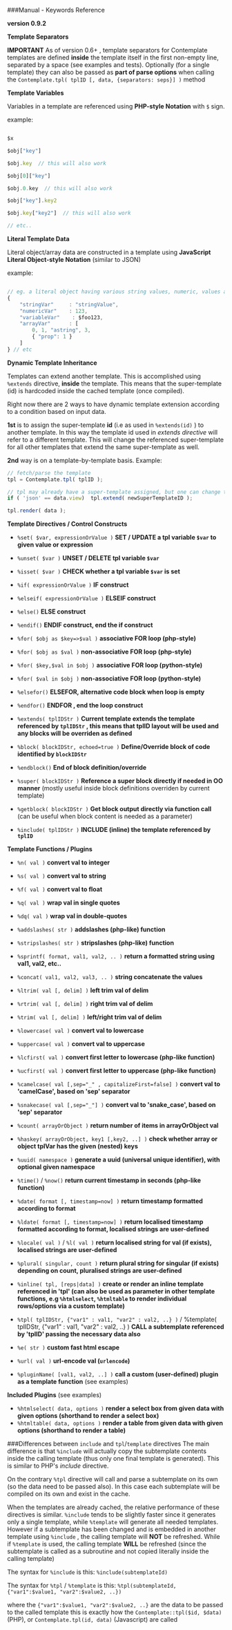 ###Manual - Keywords Reference


**version 0.9.2**


__Template Separators__


**IMPORTANT** As of version 0.6+ , template separators for Contemplate templates are defined **inside** the template itself
in the first non-empty line, separated by a space (see examples and tests). Optionally (for a single template) they can also be passed as **part of parse options** when calling the `Contemplate.tpl( tplID [, data, {separators: seps}] )` method



__Template Variables__


Variables in a template are referenced using **PHP-style Notation** with `$` sign. 

example:

```javascript

$x 

$obj["key"]

$obj.key  // this will also work

$obj[0]["key"]

$obj.0.key  // this will also work

$obj["key"].key2

$obj.key["key2"]  // this will also work

// etc..

```



__Literal Template Data__


Literal object/array data are constructed in a template using **JavaScript Literal Object-style Notation** (similar to JSON)

example:

```javascript

// eg. a literal object having various string values, numeric, values and arrays:
{ 
    "stringVar"     : "stringValue", 
    "numericVar"    : 123, 
    "variableVar"    : $foo123, 
    "arrayVar"      : [
        0, 1, "astring", 3, 
        { "prop": 1 } 
    ] 
} // etc

```


__Dynamic Template Inheritance__

Templates can extend another template. This is accomplished using `%extends` directive, **inside** the template.
This means that the super-template (id) is hardcoded inside the cached template (once compiled).

Right now there are 2 ways to have dynamic template extension according to a condition based on input data.


**1st** is to assign the super-template **id** (i.e as used in `%extends(id)` ) to another template. 
In this way the template id used in *extends directive* will refer to a different template.
This will change the referenced super-template for all other templates that extend the same super-template as well.


**2nd** way is on a template-by-template basis. Example:

```javascript
// fetch/parse the template
tpl = Contemplate.tpl( tplID );

// tpl may already have a super-template assigned, but one can change this
if ( 'json' == data.view)  tpl.extend( newSuperTemplateID );

tpl.render( data );

```


__Template Directives / Control Constructs__


* `%set( $var, expressionOrValue )`  **SET / UPDATE a tpl variable `$var` to given value or expression**
* `%unset( $var )`  **UNSET / DELETE tpl variable `$var`**
* `%isset( $var )`  **CHECK whether a tpl variable `$var` is set**



* `%if( expressionOrValue )`  **IF construct**
* `%elseif( expressionOrValue )`  **ELSEIF construct**
* `%else()`  **ELSE construct**
* `%endif()` **ENDIF construct, end the if construct**




* `%for( $obj as $key=>$val )`  **associative FOR loop (php-style)**
* `%for( $obj as $val )`  **non-associative FOR loop (php-style)**
* `%for( $key,$val in $obj )`  **associative FOR loop (python-style)**
* `%for( $val in $obj )`  **non-associative FOR loop (python-style)**
* `%elsefor()`   **ELSEFOR, alternative code block when loop is empty**
* `%endfor()`  **ENDFOR , end the loop construct**




* `%extends( tplIDStr )`  **Current template extends the template referenced by `tplIDStr` , this means that tplID layout will be used and any blocks will be overriden as defined**
* `%block( blockIDStr, echoed=true )`  **Define/Override block of code identified by `blockIDStr`**
* `%endblock()`  **End of block definition/override**

* `%super( blockIDStr )`  **Reference a super block directly if needed in OO manner** (mostly useful inside block definitions overriden by current template)
* `%getblock( blockIDStr )`  **Get block output directly via function call** (can be useful when block content is needed as a parameter)


* `%include( tplIDStr )`  **INCLUDE (inline) the template referenced by `tplID`**



__Template Functions / Plugins__


* `%n( val )`   **convert val to integer**
* `%s( val )`   **convert val to string**
* `%f( val )`   **convert val to float**
* `%q( val )`   **wrap val in single quotes**
* `%dq( val )`  **wrap val in double-quotes**



* `%addslashes( str )`  **addslashes (php-like) function**
* `%stripslashes( str )`  **stripslashes (php-like) function**
* `%sprintf( format, val1, val2, .. )`   **return a formatted string using val1, val2, etc..**
* `%concat( val1, val2, val3, .. )`  **string concatenate the values**
* `%ltrim( val [, delim] )`   **left trim val of delim**
* `%rtrim( val [, delim] )`   **right trim val of delim**
* `%trim( val [, delim] )`   **left/right trim val of delim**
* `%lowercase( val )`   **convert val to lowercase**
* `%uppercase( val )`   **convert val to uppercase**
* `%lcfirst( val )`   **convert first letter to lowercase (php-like function)**
* `%ucfirst( val )`   **convert first letter to uppercase (php-like function)**
* `%camelcase( val [,sep="_" , capitalizeFirst=false] )`   **convert val to 'camelCase', based on 'sep' separator**
* `%snakecase( val [,sep="_"] )`   **convert val to 'snake_case', based on 'sep' separator**




* `%count( arrayOrObject )`  **return number of items in arrayOrObject val**
* `%haskey( arrayOrObject, key1 [,key2, ..] )`  **check whether array or object tplVar has the given (nested) keys**
* `%uuid( namespace )`  **generate a uuid (universal unique identifier), with optional given namespace**




* `%time()` / `%now()`   **return current timestamp in seconds (php-like function)**
* `%date( format [, timestamp=now] )`  **return timestamp formatted according to format**
* `%ldate( format [, timestamp=now] )`  **return localised timestamp formatted according to format, localised strings are user-defined**
* `%locale( val )` / `%l( val )`  **return localised string for val (if exists), localised strings are user-defined**
* `%plural( singular, count )`  **return plural string for singular (if exists) depending on count, pluralised strings are user-defined**




* `%inline( tpl, [reps|data] )`  **create or render an inline template referenced in 'tpl' (can also be used as parameter in other template functions, e.g `%htmlselect`, `%htmltable` to render individual rows/options via a custom template)**
* `%tpl( tplIDStr, {"var1" : val1, "var2" : val2, ..} )` / %template( tplIDStr, {"var1" : val1, "var2" : val2, ..} )  **CALL a subtemplate referenced by 'tplID' passing the necessary data also**



* `%e( str )`   **custom fast html escape**
* `%url( val )`  **url-encode val (`urlencode`)**



* `%pluginName( [val1, val2, ..] )`  **call a custom (user-defined) plugin as a template function** (see examples)


**Included Plugins** (see examples)

* `%htmlselect( data, options )`  **render a select box from given data with given options (shorthand to render a select box)**
* `%htmltable( data, options )`  **render a table from given data with given options (shorthand to render a table)**



###Differences between `include` and `tpl`/`template` directives
The main difference is that `%include` will actually copy the subtemplate contents inside the calling template (thus only one final template is generated). This is similar to PHP's _include_ directive.

On the contrary `%tpl` directive will call and parse a subtemplate on its own (so the data need to be passed also). In this case each subtemplate will be compiled on its own and exist in the cache.

When the templates are already cached, the relative performance of these directives is similar. `%include` tends to be slightly faster since it generates only a single template, while `%template` will generate all needed templates. However if a subtemplate has been changed and is embedded in another template using `%include` , the calling template will __NOT__ be refreshed. While if `%template` is used, the calling template __WILL__ be refreshed (since the subtemplate is called as a subroutine and not copied literally inside the calling template)

The syntax for `%include` is this:  `%include(subtemplateId)`

The syntax for `%tpl` / `%template` is this: `%tpl(subtemplateId, {"var1":$value1, "var2":$value2, ..})` 

where the `{"var1":$value1, "var2":$value2, ..}` are the data to be passed to the called template 
this is exactly how the `Contemplate::tpl($id, $data)` (PHP), or `Contemplate.tpl(id, data)` (Javascript) are called



